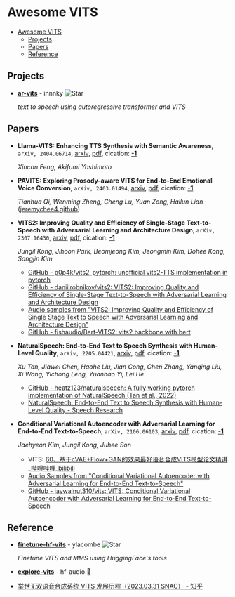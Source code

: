 # Awesome VITS

- [Awesome VITS](#awesome-vits)
  - [Projects](#projects)
  - [Papers](#papers)
  - [Reference](#reference)


## Projects
- [**ar-vits**](https://github.com/innnky/ar-vits?tab=readme-ov-file) - innnky ![Star](https://img.shields.io/github/stars/innnky/ar-vits.svg?style=social&label=Star)

	 *text to speech using autoregressive transformer and VITS*

## Papers
- **Llama-VITS: Enhancing TTS Synthesis with Semantic Awareness**, `arXiv, 2404.06714`, [arxiv](http://arxiv.org/abs/2404.06714v2), [pdf](http://arxiv.org/pdf/2404.06714v2.pdf), cication: [**-1**](None)

	 *Xincan Feng, Akifumi Yoshimoto*
- **PAVITS: Exploring Prosody-aware VITS for End-to-End Emotional Voice
  Conversion**, `arXiv, 2403.01494`, [arxiv](http://arxiv.org/abs/2403.01494v1), [pdf](http://arxiv.org/pdf/2403.01494v1.pdf), cication: [**-1**](None)

	 *Tianhua Qi, Wenming Zheng, Cheng Lu, Yuan Zong, Hailun Lian* · ([jeremychee4.github](https://jeremychee4.github.io/pavits4EVC/))
- **VITS2: Improving Quality and Efficiency of Single-Stage Text-to-Speech
  with Adversarial Learning and Architecture Design**, `arXiv, 2307.16430`, [arxiv](http://arxiv.org/abs/2307.16430v1), [pdf](http://arxiv.org/pdf/2307.16430v1.pdf), cication: [**-1**](None)

	 *Jungil Kong, Jihoon Park, Beomjeong Kim, Jeongmin Kim, Dohee Kong, Sangjin Kim*

    - [GitHub - p0p4k/vits2\_pytorch: unofficial vits2-TTS implementation in pytorch](https://github.com/p0p4k/vits2_pytorch)
    - [GitHub - daniilrobnikov/vits2: VITS2: Improving Quality and Efficiency of Single-Stage Text-to-Speech with Adversarial Learning and Architecture Design](https://github.com/daniilrobnikov/vits2)
    - [Audio samples from "VITS2: Improving Quality and Efficiency of Single Stage Text to Speech with Adversarial Learning and Architecture Design"](https://vits-2.github.io/demo/)
    - [GitHub - fishaudio/Bert-VITS2: vits2 backbone with bert](https://github.com/fishaudio/Bert-VITS2)

- **NaturalSpeech: End-to-End Text to Speech Synthesis with Human-Level
  Quality**, `arXiv, 2205.04421`, [arxiv](http://arxiv.org/abs/2205.04421v2), [pdf](http://arxiv.org/pdf/2205.04421v2.pdf), cication: [**-1**](None)

	 *Xu Tan, Jiawei Chen, Haohe Liu, Jian Cong, Chen Zhang, Yanqing Liu, Xi Wang, Yichong Leng, Yuanhao Yi, Lei He*
    - [GitHub - heatz123/naturalspeech: A fully working pytorch implementation of NaturalSpeech (Tan et al., 2022)](https://github.com/heatz123/naturalspeech)
    - [NaturalSpeech: End-to-End Text to Speech Synthesis with Human-Level Quality - Speech Research](https://speechresearch.github.io/naturalspeech/)

- **Conditional Variational Autoencoder with Adversarial Learning for
  End-to-End Text-to-Speech**, `arXiv, 2106.06103`, [arxiv](http://arxiv.org/abs/2106.06103v1), [pdf](http://arxiv.org/pdf/2106.06103v1.pdf), cication: [**-1**](None)

	 *Jaehyeon Kim, Jungil Kong, Juhee Son*
    - VITS: [60、基于cVAE+Flow+GAN的效果最好语音合成VITS模型论文精讲\_哔哩哔哩\_bilibili](https://www.bilibili.com/video/BV1wU4y1q7po/?spm_id_from=333.337.search-card.all.click&vd_source=1453a06a1e0b377f5c40946333b4423a)
    - [Audio Samples from "Conditional Variational Autoencoder with Adversarial Learning for End-to-End Text-to-Speech"](https://jaywalnut310.github.io/vits-demo/index.html)
    - [GitHub - jaywalnut310/vits: VITS: Conditional Variational Autoencoder with Adversarial Learning for End-to-End Text-to-Speech](https://github.com/jaywalnut310/vits)

## Reference
- [**finetune-hf-vits**](https://github.com/ylacombe/finetune-hf-vits) - ylacombe ![Star](https://img.shields.io/github/stars/ylacombe/finetune-hf-vits.svg?style=social&label=Star)

	 *Finetune VITS and MMS using HuggingFace's tools*
- [**explore-vits**](https://huggingface.co/spaces/hf-audio/explore-vits) - hf-audio 🤗
- [举世无双语音合成系统 VITS 发展历程（2023.03.31 SNAC） - 知乎](https://zhuanlan.zhihu.com/p/474601997)